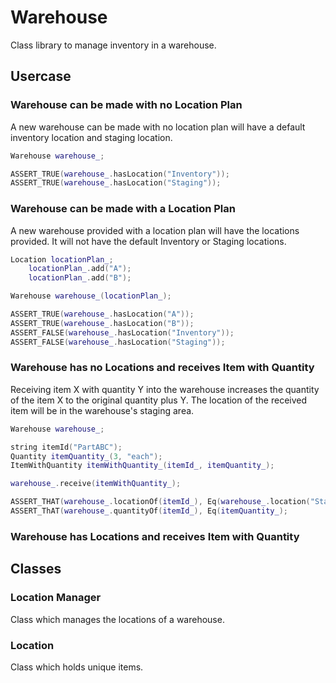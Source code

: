 # Warehouse
Class library to manage inventory in a warehouse.
## Usercase
### Warehouse can be made with no Location Plan
A new warehouse can be made with no location plan will have a default inventory location and staging location.
```c++
Warehouse warehouse_;

ASSERT_TRUE(warehouse_.hasLocation("Inventory"));
ASSERT_TRUE(warehouse_.hasLocation("Staging"));
```

### Warehouse can be made with a Location Plan
A new warehouse provided with a location plan will have the locations provided. It will not have the default Inventory or Staging locations.
```c++
Location locationPlan_;
    locationPlan_.add("A");
    locationPlan_.add("B");

Warehouse warehouse_(locationPlan_);

ASSERT_TRUE(warehouse_.hasLocation("A"));
ASSERT_TRUE(warehouse_.hasLocation("B"));
ASSERT_FALSE(warehouse_.hasLocation("Inventory"));
ASSERT_FALSE(warehouse_.hasLocation("Staging"));
```

### Warehouse has no Locations and receives Item with Quantity
Receiving item X with quantity Y into the warehouse increases the quantity of the item X to the original quantity plus Y. The location of the received item will be in the warehouse's staging area.
```c++
Warehouse warehouse_;

string itemId("PartABC");
Quantity itemQuantity_(3, "each");
ItemWithQuantity itemWithQuantity_(itemId_, itemQuantity_);

warehouse_.receive(itemWithQuantity_);

ASSERT_THAT(warehouse_.locationOf(itemId_), Eq(warehouse_.location("Staging")));
ASSERT_ThAT(warehouse_.quantityOf(itemId_), Eq(itemQuantity_);
```


### Warehouse has Locations and receives Item with Quantity



## Classes

### Location Manager
Class which manages the locations of a warehouse.

### Location
Class which holds unique items.
